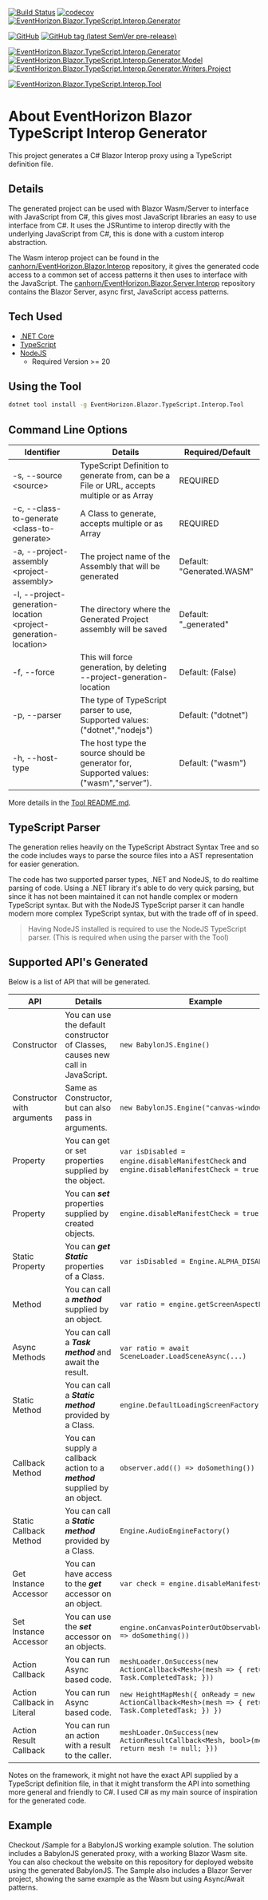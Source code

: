 [![Build Status](https://img.shields.io/endpoint.svg?url=https%3A%2F%2Factions-badge.atrox.dev%2Fcanhorn%2FEventHorizon.Blazor.TypeScript.Interop.Generator%2Fbadge%3Fref%3Dmain&style=for-the-badge)](https://actions-badge.atrox.dev/canhorn/EventHorizon.Blazor.TypeScript.Interop.Generator/goto?ref=main)
[![codecov](https://img.shields.io/codecov/c/github/canhorn/EventHorizon.Blazor.TypeScript.Interop.Generator?style=for-the-badge)](https://codecov.io/gh/canhorn/EventHorizon.Blazor.TypeScript.Interop.Generator)
[![EventHorizon.Blazor.TypeScript.Interop.Generator](https://img.shields.io/nuget/v/EventHorizon.Blazor.TypeScript.Interop.Generator?style=for-the-badge&label=Nuget)](https://www.nuget.org/packages/EventHorizon.Blazor.TypeScript.Interop.Generator)

[![GitHub](https://img.shields.io/github/license/canhorn/EventHorizon.Blazor.TypeScript.Interop.Generator?style=for-the-badge)](https://github.com/canhorn/EventHorizon.Blazor.TypeScript.Interop.Generator/blob/main/LICENSE)
[![GitHub tag (latest SemVer pre-release)](https://img.shields.io/github/v/tag/canhorn/EventHorizon.Blazor.TypeScript.Interop.Generator?include_prereleases&label=latest%20tag&style=for-the-badge)](https://github.com/canhorn/EventHorizon.Blazor.TypeScript.Interop.Generator/tags)

[![EventHorizon.Blazor.TypeScript.Interop.Generator](https://img.shields.io/nuget/vpre/EventHorizon.Blazor.TypeScript.Interop.Generator?style=for-the-badge&label=Generator)](https://www.nuget.org/packages/EventHorizon.Blazor.TypeScript.Interop.Generator)
[![EventHorizon.Blazor.TypeScript.Interop.Generator.Model](https://img.shields.io/nuget/vpre/EventHorizon.Blazor.TypeScript.Interop.Generator.Model?style=for-the-badge&label=Model)](https://www.nuget.org/packages/EventHorizon.Blazor.TypeScript.Interop.Generator.Model)
[![EventHorizon.Blazor.TypeScript.Interop.Generator.Writers.Project](https://img.shields.io/nuget/vpre/EventHorizon.Blazor.TypeScript.Interop.Generator.Writers.Project?style=for-the-badge&label=Project+Writer)](https://www.nuget.org/packages/EventHorizon.Blazor.TypeScript.Interop.Generator.Writers.Project)

[![EventHorizon.Blazor.TypeScript.Interop.Tool](https://img.shields.io/nuget/vpre/EventHorizon.Blazor.TypeScript.Interop.Tool?style=for-the-badge&label=Tool)](https://www.nuget.org/packages/EventHorizon.Blazor.TypeScript.Interop.Tool)

# About EventHorizon Blazor TypeScript Interop Generator

This project generates a C# Blazor Interop proxy using a TypeScript definition file.

## Details

The generated project can be used with Blazor Wasm/Server to interface with JavaScript from C#, this gives most JavaScript libraries an easy to use interface from C#.
It uses the JSRuntime to interop directly with the underlying JavaScript from C#, this is done with a custom interop abstraction.

The Wasm interop project can be found in the [canhorn/EventHorizon.Blazor.Interop](https://github.com/canhorn/EventHorizon.Blazor.Interop) repository, it gives the generated code access to a common set of access patterns it then uses to interface with the JavaScript. The [canhorn/EventHorizon.Blazor.Server.Interop](https://github.com/canhorn/EventHorizon.Blazor.Server.Interop) repository contains the Blazor Server, async first, JavaScript access patterns.

## Tech Used

* [.NET Core](https://dotnet.microsoft.com/)
* [TypeScript](https://www.typescriptlang.org/)
* [NodeJS](https://nodejs.org/)
  * Required Version >= 20

## Using the Tool

~~~ bash
dotnet tool install -g EventHorizon.Blazor.TypeScript.Interop.Tool
~~~

## Command Line Options

Identifier | Details | Required/Default
--- | --- | ---
-s, --source &lt;source&gt; | TypeScript Definition to generate from, can be a File or URL, accepts multiple or as Array |  REQUIRED
-c, --class-to-generate &lt;class-to-generate&gt; | A Class to generate, accepts multiple or as Array |  REQUIRED
-a, --project-assembly &lt;project-assembly&gt; | The project name of the Assembly that will be generated | Default: "Generated.WASM"
-l, --project-generation-location &lt;project-generation-location&gt; | The directory where the Generated Project assembly will be saved | Default: "_generated"
-f, --force | This will force generation, by deleting --project-generation-location | Default: (False)
-p, --parser | The type of TypeScript parser to use, Supported values: ("dotnet","nodejs")  | Default: ("dotnet")
-h, --host-type | The host type the source should be generator for, Supported values: ("wasm","server"). | Default: ("wasm") 

More details in the [Tool README.md](./Tool/EventHorizon.Blazor.TypeScript.Interop.Tool/README.md).

## TypeScript Parser

The generation relies heavily on the TypeScript Abstract Syntax Tree and so the code includes ways to parse the source files into a AST representation for easier generation.

The code has two supported parser types, .NET and NodeJS, to do realtime parsing of code. Using a .NET library it's able to do very quick parsing, but since it has not been maintained it can not handle complex or modern TypeScript syntax.
But with the NodeJS TypeScript parser it can handle modern more complex TypeScript syntax, but with the trade off of in speed.

> Having NodeJS installed is required to use the NodeJS TypeScript parser. (This is required when using the parser with the Tool)

## Supported API's Generated

Below is a list of API that will be generated.

API | Details | Example | Support
--- | --- | --- | ---
Constructor | You can use the default constructor of Classes, causes new call in JavaScript. | ```new BabylonJS.Engine()``` | :heavy_check_mark:
Constructor with arguments | Same as Constructor, but can also pass in arguments. | ```new BabylonJS.Engine("canvas-window-id")``` | :heavy_check_mark:
Property | You can get or set properties supplied by the object. | ```var isDisabled = engine.disableManifestCheck``` and ```engine.disableManifestCheck = true``` | :heavy_check_mark:
Property | You can ***set*** properties supplied by created objects. | ```engine.disableManifestCheck = true``` | :heavy_check_mark:
Static Property | You can ***get*** ***Static*** properties of a Class. | ```var isDisabled = Engine.ALPHA_DISABLE``` | :heavy_check_mark:
Method | You can call a ***method*** supplied by an object. | ```var ratio = engine.getScreenAspectRatio()``` | :heavy_check_mark:
Async Methods | You can call a ***Task*** ***method*** and await the result. | ```var ratio = await SceneLoader.LoadSceneAsync(...)``` | :heavy_check_mark:
Static Method | You can call a ***Static*** ***method*** provided by a Class. | ```engine.DefaultLoadingScreenFactory(canvas)``` | :heavy_check_mark:
Callback Method | You can supply a callback action to a ***method*** supplied by an object. | ```observer.add(() => doSomething())``` | :heavy_check_mark:
Static Callback Method | You can call a ***Static*** ***method*** provided by a Class. | ```Engine.AudioEngineFactory()``` | :heavy_check_mark:
Get Instance Accessor | You can have access to the ***get*** accessor on an object. | ```var check = engine.disableManifestCheck``` | :heavy_check_mark:
Set Instance Accessor | You can use the ***set*** accessor on an objects. | ```engine.onCanvasPointerOutObservable.add(() => doSomething())``` | :heavy_check_mark:
Action Callback | You can run Async based code. | ```meshLoader.OnSuccess(new ActionCallback<Mesh>(mesh => { return Task.CompletedTask; }))``` | :heavy_check_mark:
Action Callback in Literal | You can run Async based code. | ```new HeightMapMesh({ onReady = new ActionCallback<Mesh>(mesh => { return Task.CompletedTask; }) })``` | :heavy_check_mark:
Action Result Callback | You can run an action with a result to the caller. | ```meshLoader.OnSuccess(new ActionResultCallback<Mesh, bool>(mesh => { return mesh != null; }))``` | :heavy_check_mark:

Notes on the framework, it might not have the exact API supplied by a TypeScript definition file, in that it might transform the API into something more general and friendly to C#. I used C# as my main source of inspiration for the generated code.

## Example

Checkout /Sample for a BabylonJS working example solution. The solution includes a BabylonJS generated proxy, with a working Blazor Wasm site. You can also checkout the website on this repository for deployed website using the generated BabylonJS. The Sample also includes a Blazor Server project, showing the same example as the Wasm but using Async/Await patterns.
